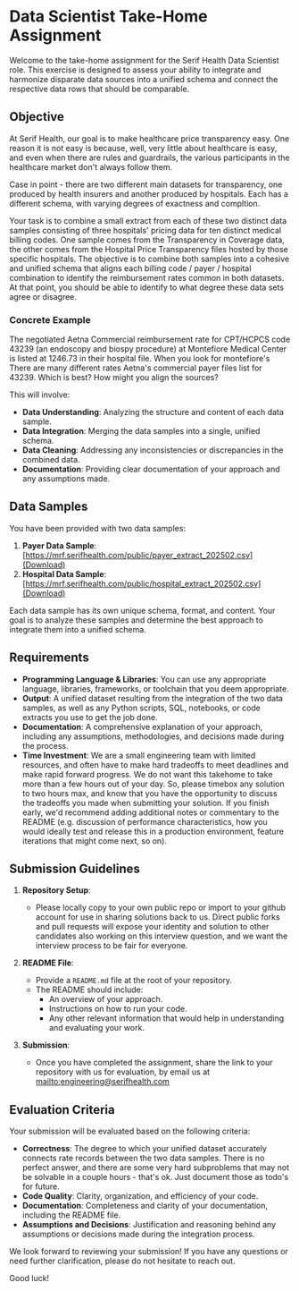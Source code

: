 
# Data Scientist Take-Home Assignment

Welcome to the take-home assignment for the Serif Health Data Scientist role. This exercise is designed to assess your ability to integrate and harmonize disparate data sources into a unified schema and connect the respective data rows that should be comparable. 

## Objective
At Serif Health, our goal is to make healthcare price transparency easy. One reason it is not easy is because, well, very little about healthcare is easy, and even when there are rules and guardrails, the various participants in the healthcare market don't always follow them. 

Case in point - there are two different main datasets for transparency, one produced by health insurers and another produced by hospitals. Each has a different schema, with varying degrees of exactness and compltion.

Your task is to combine a small extract from each of these two distinct data samples consisting of three hospitals' pricing data for ten distinct medical billing codes. One sample comes from the Transparency in Coverage data, the other comes from the Hospital Price Transparency files hosted by those specific hospitals. The objective is to combine both samples into a cohesive and unified schema that aligns each billing code / payer / hospital combination to identify the reimbursement rates common in both datasets. At that point, you should be able to identify to what degree these data sets agree or disagree. 

### Concrete Example
The negotiated Aetna Commercial reimbursement rate for CPT/HCPCS code 43239 (an endoscopy and biospy procedure) at Montefiore Medical Center is listed at 1246.73 in their hospital file. When you look for montefiore's There are many different rates Aetna's commercial payer files list for 43239. Which is best? How might you align the sources?

This will involve:
- **Data Understanding**: Analyzing the structure and content of each data sample.
- **Data Integration**: Merging the data samples into a single, unified schema.
- **Data Cleaning**: Addressing any inconsistencies or discrepancies in the combined data.
- **Documentation**: Providing clear documentation of your approach and any assumptions made.

## Data Samples

You have been provided with two data samples:

1. **Payer Data Sample**: [https://mrf.serifhealth.com/public/payer_extract_202502.csv](Download)
2. **Hospital Data Sample**: [https://mrf.serifhealth.com/public/hospital_extract_202502.csv](Download)

Each data sample has its own unique schema, format, and content. Your goal is to analyze these samples and determine the best approach to integrate them into a unified schema.

## Requirements

- **Programming Language & Libraries**: You can use any appropriate language, libraries, frameworks, or toolchain that you deem appropriate.
- **Output**: A unified dataset resulting from the integration of the two data samples, as well as any Python scripts, SQL, notebooks, or code extracts you use to get the job done.
- **Documentation**: A comprehensive explanation of your approach, including any assumptions, methodologies, and decisions made during the process.
- **Time Investment**: We are a small engineering team with limited resources, and often have to make hard tradeoffs to meet deadlines and make rapid forward progress. We do not want this takehome to take more than a few hours out of your day. So, please timebox any solution to two hours max, and know that you have the opportunity to discuss the tradeoffs you made when submitting your solution. If you finish early, we'd recommend adding additional notes or commentary to the README (e.g. discussion of performance characteristics, how you would ideally test and release this in a production environment, feature iterations that might come next, so on).
 
## Submission Guidelines
1. **Repository Setup**:
   - Please locally copy to your own public repo or import to your github account for use in sharing solutions back to us. Direct public forks and pull requests will expose your identity and solution to other candidates also working on this interview question, and we want the interview process to be fair for everyone.

3. **README File**:
   - Provide a `README.md` file at the root of your repository.
   - The README should include:
     - An overview of your approach.
     - Instructions on how to run your code.
     - Any other relevant information that would help in understanding and evaluating your work.

4. **Submission**:
   - Once you have completed the assignment, share the link to your repository with us for evaluation, by email us at [mailto:engineering@serifhealth.com](engineering@serifhealth.com)

## Evaluation Criteria

Your submission will be evaluated based on the following criteria:

- **Correctness**: The degree to which your unified dataset accurately connects rate records between the two data samples. There is no perfect answer, and there are some very hard subproblems that may not be solvable in a couple hours - that's ok. Just document those as todo's for future.
- **Code Quality**: Clarity, organization, and efficiency of your code.
- **Documentation**: Completeness and clarity of your documentation, including the README file.
- **Assumptions and Decisions**: Justification and reasoning behind any assumptions or decisions made during the integration process.

We look forward to reviewing your submission! If you have any questions or need further clarification, please do not hesitate to reach out.

Good luck!
